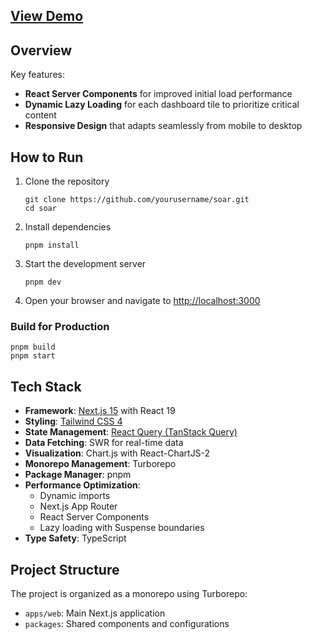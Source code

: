 ## [View Demo](https://soar-demo.vercel.app)

## Overview

Key features:

- **React Server Components** for improved initial load performance
- **Dynamic Lazy Loading** for each dashboard tile to prioritize critical content
- **Responsive Design** that adapts seamlessly from mobile to desktop

## How to Run

1. Clone the repository

   ```
   git clone https://github.com/yourusername/soar.git
   cd soar
   ```

2. Install dependencies

   ```
   pnpm install
   ```

3. Start the development server

   ```
   pnpm dev
   ```

4. Open your browser and navigate to [http://localhost:3000](http://localhost:3000)

### Build for Production

```
pnpm build
pnpm start
```

## Tech Stack

- **Framework**: [Next.js 15](https://nextjs.org/) with React 19
- **Styling**: [Tailwind CSS 4](https://tailwindcss.com/)
- **State Management**: [React Query (TanStack Query)](https://tanstack.com/query)
- **Data Fetching**: SWR for real-time data
- **Visualization**: Chart.js with React-ChartJS-2
- **Monorepo Management**: Turborepo
- **Package Manager**: pnpm
- **Performance Optimization**:
  - Dynamic imports
  - Next.js App Router
  - React Server Components
  - Lazy loading with Suspense boundaries
- **Type Safety**: TypeScript

## Project Structure

The project is organized as a monorepo using Turborepo:

- `apps/web`: Main Next.js application
- `packages`: Shared components and configurations
